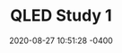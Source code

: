 ---
title: "QLED Study 1"
date: 2020-08-27 10:51:28 -0400
categories: QLED
category: [Display/QLED]
comments: true
---